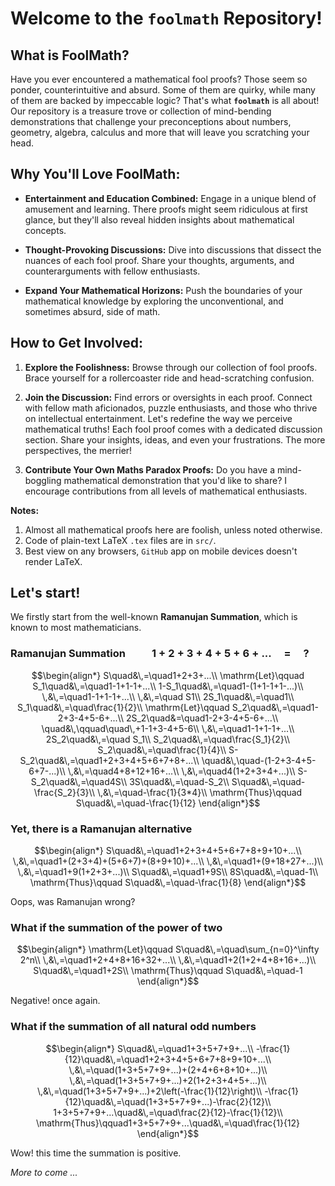# Welcome to the `foolmath` Repository!

<!-- # ![FoolMath Logo](link_to_logo_image) -->

## What is FoolMath?

Have you ever encountered a mathematical fool proofs? Those seem so ponder, counterintuitive and absurd. Some of them are quirky, while many of them are backed by impeccable logic? That's what **`foolmath`** is all about! Our repository is a treasure trove or collection of mind-bending demonstrations that challenge your preconceptions about numbers, geometry, algebra, calculus and more that will leave you scratching your head.

## Why You'll Love FoolMath:

- **Entertainment and Education Combined:** Engage in a unique blend of amusement and learning. There proofs might seem ridiculous at first glance, but they'll also reveal hidden insights about mathematical concepts.

- **Thought-Provoking Discussions:** Dive into discussions that dissect the nuances of each fool proof. Share your thoughts, arguments, and counterarguments with fellow enthusiasts.

- **Expand Your Mathematical Horizons:** Push the boundaries of your mathematical knowledge by exploring the unconventional, and sometimes absurd, side of math.

## How to Get Involved:

1. **Explore the Foolishness:** Browse through our collection of fool proofs. Brace yourself for a rollercoaster ride and head-scratching confusion.

2. **Join the Discussion:** Find errors or oversights in each proof. Connect with fellow math aficionados, puzzle enthusiasts, and those who thrive on intellectual entertainment. Let's redefine the way we perceive mathematical truths! Each fool proof comes with a dedicated discussion section. Share your insights, ideas, and even your frustrations. The more perspectives, the merrier!

3. **Contribute Your Own Maths Paradox Proofs:** Do you have a mind-boggling mathematical demonstration that you'd like to share? I encourage contributions from all levels of mathematical enthusiasts.

**Notes:**
1. Almost all mathematical proofs here are foolish, unless noted otherwise.
2. Code of plain-text LaTeX `.tex` files are in `src/`.
3. Best view on any browsers, `GitHub` app on mobile devices doesn't render LaTeX.

## Let's start!

We firstly start from the well-known **Ramanujan Summation**, which is known to most mathematicians.

### **Ramanujan Summation** $\qquad1+2+3+4+5+6+...\quad=\quad?$

```math
\begin{align*}
S\quad&\,=\quad1+2+3+...\\
\mathrm{Let}\qquad S_1\quad&\,=\quad1-1+1-1+...\\
1-S_1\quad&\,=\quad1-(1+1-1+1-...)\\
\,&\,=\quad1-1+1-1+...\\
\,&\,=\quad S1\\
2S_1\quad&\,=\quad1\\
S_1\quad&\,=\quad\frac{1}{2}\\
\mathrm{Let}\qquad S_2\quad&\,=\quad1-2+3-4+5-6+...\\
2S_2\quad&=\quad1-2+3-4+5-6+...\\
\quad&\,\qquad\quad\,+1-1+3-4+5-6\\
\,&\,=\quad1-1+1-1+...\\
2S_2\quad&\,=\quad S_1\\
S_2\quad&\,=\quad\frac{S_1}{2}\\
S_2\quad&\,=\quad\frac{1}{4}\\
S-S_2\quad&\,=\quad1+2+3+4+5+6+7+8+...\\
\quad&\,\quad-(1-2+3-4+5-6+7-...)\\
\,&\,=\quad4+8+12+16+...\\
\,&\,=\quad4(1+2+3+4+...)\\
S-S_2\quad&\,=\quad4S\\
3S\quad&\,=\quad-S_2\\
S\quad&\,=\quad-\frac{S_2}{3}\\
\,&\,=\quad-\frac{1}{3*4}\\
\mathrm{Thus}\qquad S\quad&\,=\quad-\frac{1}{12}
\end{align*}
```

### **Yet, there is a Ramanujan alternative**

```math
\begin{align*}
S\quad&\,=\quad1+2+3+4+5+6+7+8+9+10+...\\
\,&\,=\quad1+(2+3+4)+(5+6+7)+(8+9+10)+...\\
\,&\,=\quad1+(9+18+27+...)\\
\,&\,=\quad1+9(1+2+3+...)\\
S\quad&\,=\quad1+9S\\
8S\quad&\,=\quad-1\\
\mathrm{Thus}\qquad S\quad&\,=\quad-\frac{1}{8}
\end{align*}
```
Oops, was Ramanujan wrong?

### **What if the summation of the power of two**

```math
\begin{align*}
\mathrm{Let}\qquad S\quad&\,=\quad\sum_{n=0}^\infty 2^n\\
\,&\,=\quad1+2+4+8+16+32+...\\
\,&\,=\quad1+2(1+2+4+8+16+...)\\
S\quad&\,=\quad1+2S\\
\mathrm{Thus}\qquad S\quad&\,=\quad-1
\end{align*}
```
Negative! once again.

### **What if the summation of all natural odd numbers**

```math
\begin{align*}
S\quad&\,=\quad1+3+5+7+9+...\\
-\frac{1}{12}\quad&\,=\quad1+2+3+4+5+6+7+8+9+10+...\\
\,&\,=\quad(1+3+5+7+9+...)+(2+4+6+8+10+...)\\
\,&\,=\quad(1+3+5+7+9+...)+2(1+2+3+4+5+...)\\
\,&\,=\quad(1+3+5+7+9+...)+2\left(-\frac{1}{12}\right)\\
-\frac{1}{12}\quad&\,=\quad(1+3+5+7+9+...)-\frac{2}{12}\\
1+3+5+7+9+...\quad&\,=\quad\frac{2}{12}-\frac{1}{12}\\
\mathrm{Thus}\qquad1+3+5+7+9+...\quad&\,=\quad\frac{1}{12}
\end{align*}
```
Wow! this time the summation is positive.

_More to come ..._
